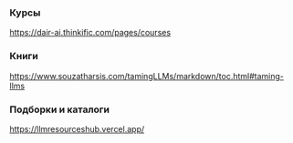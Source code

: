 ### Курсы 
https://dair-ai.thinkific.com/pages/courses 

### Книги 
https://www.souzatharsis.com/tamingLLMs/markdown/toc.html#taming-llms 

### Подборки и каталоги
https://llmresourceshub.vercel.app/ 

